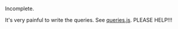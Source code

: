 Incomplete.

It's very painful to write the queries.
See [queries.js](./queries.js). PLEASE HELP!!!
